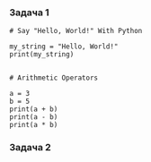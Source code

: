 ### Задача 1
```python3
# Say "Hello, World!" With Python

my_string = "Hello, World!"
print(my_string)


# Arithmetic Operators

a = 3
b = 5
print(a + b)
print(a - b)
print(a * b)
```
### Задача 2
